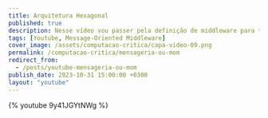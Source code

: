 ```yaml
---
title: Arquitetura Hexagonal
published: true
description: Nesse vídeo vou passer pela definição de middleware para tentar explicar o que é uma mensageria. Depois vou mostrar como podemos caracterizar as mensagerias existentes de forma que isso pode te ajudar a entender melhor o que está acontecendo.
tags: [Youtube, Message-Oriented Middleware]
cover_image: /assets/computacao-critica/capa-video-09.png
permalink: /computacao-critica/mensageria-ou-mom
redirect_from:
  - /posts/youtube-mensageria-ou-mom
publish_date: 2023-10-31 15:00:00 +0300
layout: "youtube"
---
```



{% youtube 9y41JGYtNWg %}